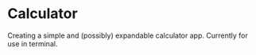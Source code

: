 # Calculator
Creating a simple and (possibly) expandable calculator app.
Currently for use in terminal.
